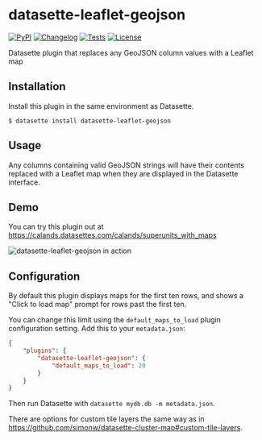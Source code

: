 # datasette-leaflet-geojson

[![PyPI](https://img.shields.io/pypi/v/datasette-leaflet-geojson.svg)](https://pypi.org/project/datasette-leaflet-geojson/)
[![Changelog](https://img.shields.io/github/v/release/simonw/datasette-leaflet-geojson?include_prereleases&label=changelog)](https://github.com/simonw/datasette-leaflet-geojson/releases)
[![Tests](https://github.com/simonw/datasette-leaflet-geojson/workflows/Test/badge.svg)](https://github.com/simonw/datasette-leaflet-geojson/actions?query=workflow%3ATest)
[![License](https://img.shields.io/badge/license-Apache%202.0-blue.svg)](https://github.com/simonw/datasette-leaflet-geojson/blob/main/LICENSE)

Datasette plugin that replaces any GeoJSON column values with a Leaflet map

## Installation

Install this plugin in the same environment as Datasette.

    $ datasette install datasette-leaflet-geojson

## Usage

Any columns containing valid GeoJSON strings will have their contents replaced with a Leaflet map when they are displayed in the Datasette interface.

## Demo

You can try this plugin out at https://calands.datasettes.com/calands/superunits_with_maps

![datasette-leaflet-geojson in action](https://raw.github.com/simonw/datasette-leaflet-geojson/main/datasette-leaflet-geojson.png)

## Configuration

By default this plugin displays maps for the first ten rows, and shows a "Click to load map" prompt for rows past the first ten.

You can change this limit using the `default_maps_to_load` plugin configuration setting. Add this to your `metadata.json`:

```json
{
    "plugins": {
        "datasette-leaflet-geojson": {
            "default_maps_to_load": 20
        }
    }
}
```
Then run Datasette with `datasette mydb.db -m metadata.json`.

There are options for custom tile layers the same way as in <https://github.com/simonw/datasette-cluster-map#custom-tile-layers>.
